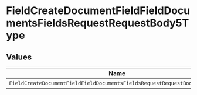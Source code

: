 # FieldCreateDocumentFieldFieldDocumentsFieldsRequestRequestBody5Type


## Values

| Name                                                                       | Value                                                                      |
| -------------------------------------------------------------------------- | -------------------------------------------------------------------------- |
| `FieldCreateDocumentFieldFieldDocumentsFieldsRequestRequestBody5TypeEmail` | EMAIL                                                                      |